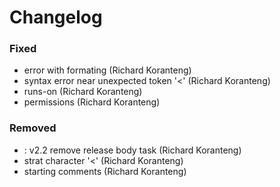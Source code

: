 # Changelog

### Fixed
- error with formating (Richard Koranteng)
- syntax error near unexpected token '<' (Richard Koranteng)
- runs-on (Richard Koranteng)
- permissions (Richard Koranteng)

### Removed
- : v2.2 remove release body task (Richard Koranteng)
- strat character '<' (Richard Koranteng)
- starting comments (Richard Koranteng)

